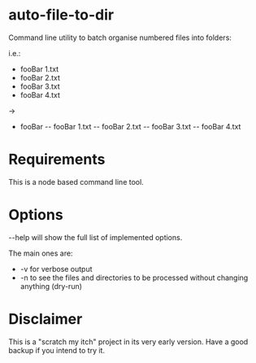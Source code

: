 auto-file-to-dir
================

Command line utility to batch organise numbered files into folders:

i.e.:
- fooBar 1.txt
- fooBar 2.txt
- fooBar 3.txt
- fooBar 4.txt

-> 
- fooBar
--  fooBar 1.txt
--  fooBar 2.txt
--  fooBar 3.txt
--  fooBar 4.txt

# Requirements

This is a node based command line tool.

# Options

--help will show the full list of implemented options.

The main ones are:

- -v for verbose output
- -n to see the files and directories to be processed without changing anything (dry-run)

# Disclaimer

This is a "scratch my itch" project in its very early version. Have a good backup if you intend to try it.
